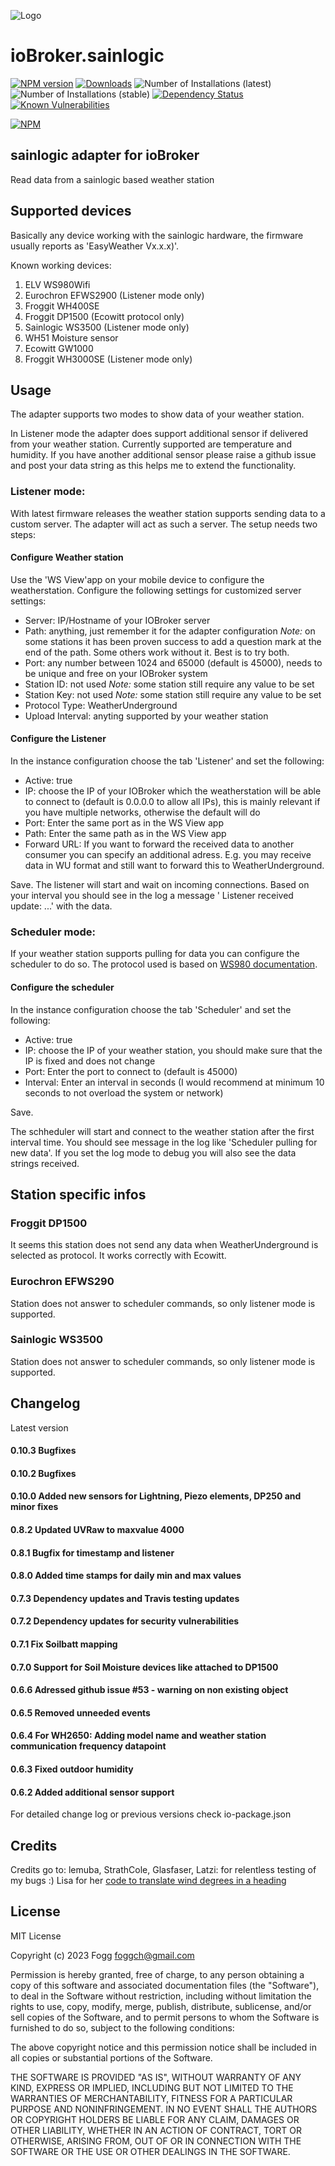 ![Logo](admin/sainlogic.png)
# ioBroker.sainlogic

[![NPM version](http://img.shields.io/npm/v/iobroker.sainlogic.svg)](https://www.npmjs.com/package/iobroker.sainlogic)
[![Downloads](https://img.shields.io/npm/dm/iobroker.sainlogic.svg)](https://www.npmjs.com/package/iobroker.sainlogic)
![Number of Installations (latest)](http://iobroker.live/badges/sainlogic-installed.svg)
![Number of Installations (stable)](http://iobroker.live/badges/sainlogic-stable.svg)
[![Dependency Status](https://img.shields.io/david/phifogg/iobroker.sainlogic.svg)](https://david-dm.org/phifogg/iobroker.sainlogic)
[![Known Vulnerabilities](https://snyk.io/test/github/phifogg/ioBroker.sainlogic/badge.svg)](https://snyk.io/test/github/phifogg/ioBroker.sainlogic)

[![NPM](https://nodei.co/npm/iobroker.sainlogic.png?downloads=true)](https://nodei.co/npm/iobroker.sainlogic/)

## sainlogic adapter for ioBroker

Read data from a sainlogic based weather station

## Supported devices

Basically any device working with the sainlogic hardware, the firmware usually reports as 'EasyWeather Vx.x.x)'.

Known working devices:
1. ELV WS980Wifi
1. Eurochron EFWS2900  (Listener mode only)
1. Froggit WH400SE
1. Froggit DP1500 (Ecowitt protocol only)
1. Sainlogic WS3500 (Listener mode only)
1. WH51 Moisture sensor
1. Ecowitt GW1000
1. Froggit WH3000SE (Listener mode only)

## Usage

The adapter supports two modes to show data of your weather station.

In Listener mode the adapter does support additional sensor if delivered from your weather station. Currently supported are temperature and humidity. If you have another additional sensor please raise a github issue and post your data string as this helps me to extend the functionality.

### Listener mode:
With latest firmware releases the weather station supports sending data to a custom server. The adapter will act as such a server. The setup needs two steps:

#### Configure Weather station
Use the 'WS View'app on your mobile device to configure the weatherstation. Configure the following settings for customized server settings:
- Server: IP/Hostname of your IOBroker server
- Path: anything, just remember it for the adapter configuration
*Note:* on some stations it has been proven success to add a question mark at the end of the path. Some others work without it. Best is to try both.
- Port: any number between 1024 and 65000 (default is 45000), needs to be unique and free on your IOBroker system
- Station ID: not used
*Note:* some station still require any value to be set
- Station Key: not used
*Note:* some station still require any value to be set
- Protocol Type: WeatherUnderground
- Upload Interval: anyting supported by your weather station

#### Configure the Listener
In the instance configuration choose the tab 'Listener' and set the following:
- Active: true
- IP: choose the IP of your IOBroker which the weatherstation will be able to connect to (default is 0.0.0.0 to allow all IPs), this is mainly relevant if you have multiple networks, otherwise the default will do
- Port: Enter the same port as in the WS View app
- Path: Enter the same path as in the WS View app
- Forward URL: If you want to forward the received data to another consumer you can specify an additional adress. E.g. you may receive data in WU format and still want to forward this to WeatherUnderground.

Save.
The listener will start and wait on incoming connections. Based on your interval you should see in the log a message ' Listener received update: ...' with the data.

### Scheduler mode:
If your weather station supports pulling for data you can configure the scheduler to do so. The protocol used is based on [WS980 documentation](https://github.com/RrPt/WS980).

#### Configure the scheduler
In the instance configuration choose the tab 'Scheduler' and set the following:
- Active: true
- IP: choose the IP of your weather station, you should make sure that the IP is fixed and does not change
- Port: Enter the port to connect to (default is 45000)
- Interval: Enter an interval in seconds (I would recommend at minimum 10 seconds to not overload the system or network)

Save.

The schheduler will start and connect to the weather station after the first interval time. You should see message in the log like 'Scheduler pulling for new data'. If you set the log mode to debug you will also see the data strings received.

## Station specific infos

### Froggit DP1500 

It seems this station does not send any data when WeatherUnderground is selected as protocol. It works correctly with Ecowitt.

### Eurochron EFWS290

Station does not answer to scheduler commands, so only listener mode is supported.

### Sainlogic WS3500

Station does not answer to scheduler commands, so only listener mode is supported.


## Changelog

Latest version

#### 0.10.3 Bugfixes

#### 0.10.2 Bugfixes

#### 0.10.0 Added new sensors for Lightning, Piezo elements, DP250 and minor fixes

#### 0.8.2 Updated UVRaw to maxvalue 4000

#### 0.8.1 Bugfix for timestamp and listener

#### 0.8.0 Added time stamps for daily min and max values

#### 0.7.3 Dependency updates and Travis testing updates

#### 0.7.2 Dependency updates for security vulnerabilities 

#### 0.7.1 Fix Soilbatt mapping

#### 0.7.0 Support for Soil Moisture devices like attached to DP1500

#### 0.6.6 Adressed github issue #53 - warning on non existing object

#### 0.6.5 Removed unneeded events

#### 0.6.4 For WH2650: Adding model name and weather station communication frequency datapoint

#### 0.6.3 Fixed outdoor humidity

#### 0.6.2 Added additional sensor support


For detailed change log or previous versions check io-package.json

## Credits

Credits go to:
lemuba, StrathCole, Glasfaser, Latzi: for relentless testing of my bugs :)
Lisa for her [code to translate wind degrees in a heading](https://www.programmieraufgaben.ch/aufgabe/windrichtung-bestimmen/ibbn2e7d)


## License
MIT License

Copyright (c) 2023 Fogg <foggch@gmail.com>

Permission is hereby granted, free of charge, to any person obtaining a copy
of this software and associated documentation files (the "Software"), to deal
in the Software without restriction, including without limitation the rights
to use, copy, modify, merge, publish, distribute, sublicense, and/or sell
copies of the Software, and to permit persons to whom the Software is
furnished to do so, subject to the following conditions:

The above copyright notice and this permission notice shall be included in all
copies or substantial portions of the Software.

THE SOFTWARE IS PROVIDED "AS IS", WITHOUT WARRANTY OF ANY KIND, EXPRESS OR
IMPLIED, INCLUDING BUT NOT LIMITED TO THE WARRANTIES OF MERCHANTABILITY,
FITNESS FOR A PARTICULAR PURPOSE AND NONINFRINGEMENT. IN NO EVENT SHALL THE
AUTHORS OR COPYRIGHT HOLDERS BE LIABLE FOR ANY CLAIM, DAMAGES OR OTHER
LIABILITY, WHETHER IN AN ACTION OF CONTRACT, TORT OR OTHERWISE, ARISING FROM,
OUT OF OR IN CONNECTION WITH THE SOFTWARE OR THE USE OR OTHER DEALINGS IN THE
SOFTWARE.
